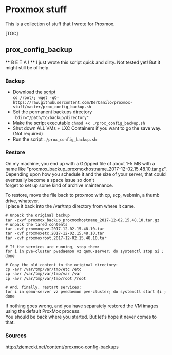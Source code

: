 # Proxmox stuff
This is a collection of stuff that I wrote for Proxmox.

[TOC]

## prox_config_backup

** B E T A ! **
I just wrote this script quick and dirty. Not tested yet! But it might still be of help.

### Backup
* Download the [script](https://raw.githubusercontent.com/DerDanilo/proxmox-stuff/master/prox_config_backup.sh)  
```cd /root/; wget -qO- https://raw.githubusercontent.com/DerDanilo/proxmox-stuff/master/prox_config_backup.sh```
* Set the permanent backups directory ```_bdir="/path/to/backup/directory"```
* Make the script executable ```chmod +x ./prox_config_backup.sh```
* Shut down ALL VMs + LXC Containers if you want to go the save way. (Not required)
* Run the script ```./prox_config_backup.sh```

### Restore
On my machine, you end up with a GZipped file of about 1-5 MB with a name like "proxmox_backup_proxmoxhostname_2017-12-02.15.48.10.tar.gz".  
Depending upon how you schedule it and the size of your server, that could eventually become a space issue so don't  
forget to set up some kind of archive maintenance.

To restore, move the file back to proxmox with cp, scp, webmin, a thumb drive, whatever.  
I place it back into the /var/tmp directory from where it came. 

```
# Unpack the original backup
tar -zxvf proxmox_backup_proxmoxhostname_2017-12-02.15.48.10.tar.gz
# unpack the tared contents
tar -xvf proxmoxpve.2017-12-02.15.48.10.tar
tar -xvf proxmoxetc.2017-12-02.15.48.10.tar
tar -xvf proxmoxroot.2017-12-02.15.48.10.tar

# If the services are running, stop them:
for i in pve-cluster pvedaemon vz qemu-server; do systemctl stop $i ; done

# Copy the old content to the original directory:
cp -avr /var/tmp/var/tmp/etc /etc
cp -avr /var/tmp/var/tmp/var /var
cp -avr /var/tmp/var/tmp/root /root

# And, finally, restart services:
for i in qemu-server vz pvedaemon pve-cluster; do systemctl start $i ; done
```

If nothing goes wrong, and you have separately restored the VM images using the default ProxMox process.  
You should be back where you started. But let's hope it never comes to that.

### Sources
http://ziemecki.net/content/proxmox-config-backups